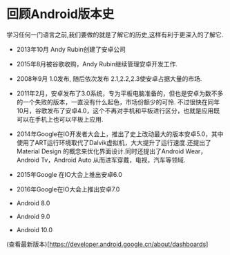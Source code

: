 
# 回顾Android版本史

学习任何一门语言之前,我们要做的就是了解它的历史,这样有利于更深入的了解它.

* 2013年10月 Andy Rubin创建了安卓公司

* 2015年8月被谷歌收购，Andy Rubin继续管理安卓开发工作.

* 2008年9月 1.0发布, 随后依次发布 2.1,2.2,2.3使安卓占据大量的市场.

* 2011年2月，安卓发布了3.0系统，专为平板电脑准备的，但也是安卓为数不多的一个失败的版本，一直没有什么起色，市场份额少的可怜. 不过很快在同年10月，谷歌发布了安卓4.0，这个不再对手机和平板进行区分，也就是应用既可以在手机上也可以平板上应用.

* 2014年Google在IO开发者大会上，推出了史上改动最大的版本安卓5.0，其中使用了ART运行环境取代了Dalvik虚拟机，大大提升了运行速度.还提出了 Material Design 的概念来优化界面设计.同时还提出了Android Wear，Android Tv，Android Auto 从而进军穿戴，电视，汽车等领域.

* 2015年Google 在IO大会上推出安卓6.0
* 2016年Google在IO大会上推出安卓7.0
* Android 8.0
* Android 9.0
* Android 10.0

(查看最新版本)[https://developer.android.google.cn/about/dashboards]
